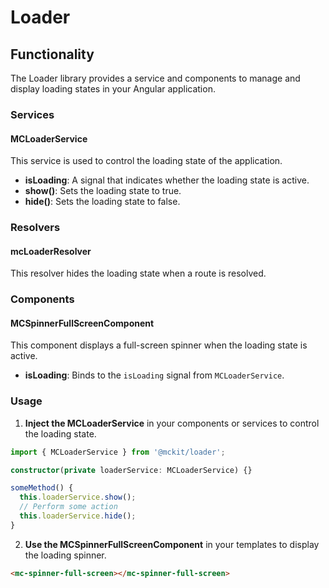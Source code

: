 # Loader

## Functionality

The Loader library provides a service and components to manage and display loading states in your Angular application.

### Services

#### MCLoaderService

This service is used to control the loading state of the application.

- **isLoading**: A signal that indicates whether the loading state is active.
- **show()**: Sets the loading state to true.
- **hide()**: Sets the loading state to false.

### Resolvers

#### mcLoaderResolver

This resolver hides the loading state when a route is resolved.

### Components

#### MCSpinnerFullScreenComponent

This component displays a full-screen spinner when the loading state is active.

- **isLoading**: Binds to the `isLoading` signal from `MCLoaderService`.

### Usage

1. **Inject the MCLoaderService** in your components or services to control the loading state.

```typescript
import { MCLoaderService } from '@mckit/loader';

constructor(private loaderService: MCLoaderService) {}

someMethod() {
  this.loaderService.show();
  // Perform some action
  this.loaderService.hide();
}
```

2. **Use the MCSpinnerFullScreenComponent** in your templates to display the loading spinner.

```html
<mc-spinner-full-screen></mc-spinner-full-screen>
```